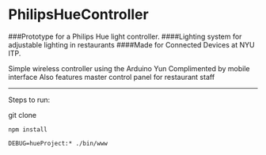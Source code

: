 # PhilipsHueController

###Prototype for a Philips Hue light controller.
####Lighting system for adjustable lighting in restaurants
####Made for Connected Devices at NYU ITP.

Simple wireless controller using the Arduino Yun
Complimented by mobile interface
Also features master control panel for restaurant staff
***

Steps to run:

   git clone

    npm install

    DEBUG=hueProject:* ./bin/www

